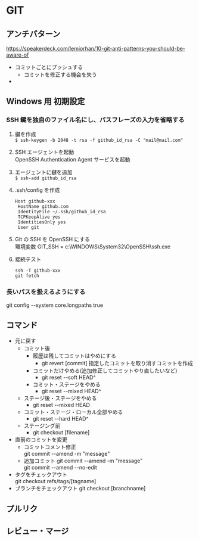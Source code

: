 # GIT

## アンチパターン

<https://speakerdeck.com/lemiorhan/10-git-anti-patterns-you-should-be-aware-of>

- コミットごとにプッシュする
  - コミットを修正する機会を失う
-

## Windows 用 初期設定

### SSH 鍵を独自のファイル名にし、パスフレーズの入力を省略する

1. 鍵を作成  
   `$ ssh-keygen -b 2048 -t rsa -f github_id_rsa -C "mail@mail.com"`
2. SSH エージェントを起動  
   OpenSSH Authentication Agent サービスを起動
3. エージェントに鍵を追加  
   `$ ssh-add github_id_rsa`
4. .ssh/config を作成

   ```.ssh/config
   Host github-xxx
    HostName github.com
    IdentityFile ~/.ssh/github_id_rsa
    TCPKeepAlive yes
    IdentitiesOnly yes
    User git
   ```

5. Git の SSH を OpenSSH にする  
   環境変数 GIT_SSH = c:\WINDOWS\System32\OpenSSH\ssh.exe
6. 接続テスト

   ```shell
   ssh -T github-xxx
   git fetch
   ```

### 長いパスを扱えるようにする

git config --system core.longpaths true

## コマンド

- 元に戻す
  - コミット後
    - 履歴は残してコミットはやめにする
      - git revert [commit] 指定したコミットを取り消すコミットを作成
    - コミットだけやめる(追加修正してコミットやり直したいなど)
      - git reset --soft HEAD^
    - コミット・ステージをやめる
      - git reset --mixed HEAD^
  - ステージ後・ステージをやめる
    - git reset --mixed HEAD
  - コミット・ステージ・ローカル全部やめる
    - git reset --hard HEAD^
  - ステージング前
    - git checkout [filename]
- 直前のコミットを変更
  - コミットコメント修正  
    git commit --amend -m "message"
  - 追加コミット
    git commit --amend -m "message"  
    git commit --amend --no-edit
- タグをチェックアウト  
  git checkout refs/tags/[tagname]
- ブランチをチェックアウト
  git checkout [branchname]

## プルリク

## レビュー・マージ
